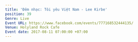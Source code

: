 ```yaml
---
title: 'Đêm nhạc: Tôi yêu Việt Nam - Lee Kirbe'
position: 39
Genre: Live
Event URL: https://www.facebook.com/events/777168532444135/
Venue: Holyland Rock Cafe
Event date: 2017-08-11 07:00:00 +07:00
---
```


